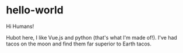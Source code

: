 # hello-world

Hi Humans!

Hubot here, I like Vue.js and python (that's what I'm made of!).
I've had tacos on the moon and find them far superior to Earth tacos.
